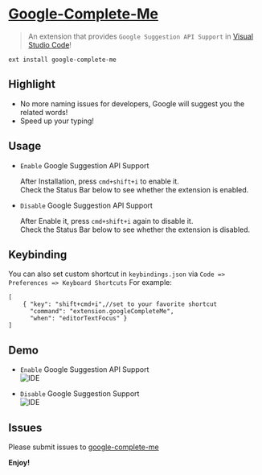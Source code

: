 # [Google-Complete-Me](https://github.com/jaydenlin/google-complete-me)

> An extension that provides `Google Suggestion API Support` in [Visual Studio Code](https://code.visualstudio.com/)!

```
ext install google-complete-me
```

## Highlight
* No more naming issues for developers, Google will suggest you the related words!  
* Speed up your typing!

## Usage
* `Enable` Google Suggestion API Support 

    After Installation, press `cmd+shift+i` to enable it.  
    Check the Status Bar below to see whether the extension is enabled.

* `Disable` Google Suggestion API Support 

    After Enable it, press `cmd+shift+i` again to disable it.  
    Check the Status Bar below to see whether the extension is disabled.

## Keybinding

You can also set custom shortcut in `keybindings.json` via `Code => Preferences => Keyboard Shortcuts`
For example:
```
[
    { "key": "shift+cmd+i",//set to your favorite shortcut
      "command": "extension.googleCompleteMe",
      "when": "editorTextFocus" }
]
```

## Demo
* `Enable` Google Suggestion API Support   
![IDE](http://i.giphy.com/3oD3Yzrwjb2TSbjdzW.gif) 

* `Disable` Google Suggestion Support  
![IDE](http://i.giphy.com/3o6Ei2ZCw0dkUexda8.gif)


## Issues
Please submit issues to [google-complete-me](https://github.com/jaydenlin/google-complete-me)

**Enjoy!**
